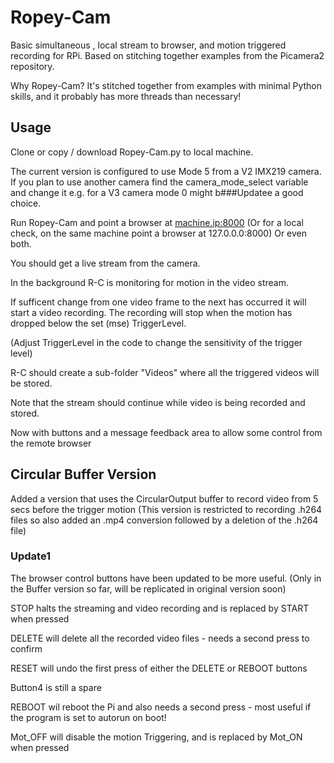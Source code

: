 # Ropey-Cam
Basic simultaneous , local stream to browser, and motion triggered recording for RPi. Based on stitching together examples from the Picamera2 repository.

Why Ropey-Cam?
It's stitched together from examples with minimal Python skills, and it probably has more threads than necessary!

## Usage
Clone or copy / download Ropey-Cam.py to local machine.

The current version is configured to use Mode 5 from a V2 IMX219 camera.
If you plan to use another camera find the camera_mode_select variable  and change it
e.g. for a V3 camera mode 0 might b###Updatee a good choice.

Run Ropey-Cam and point a browser at <machine.ip:8000>
(Or for a local check, on the same machine point a browser 
at 127.0.0.0:8000)  Or even both.

You should get a live stream from the camera.

In the background R-C is monitoring for motion in the video stream.

If sufficent change from one video frame to the next has occurred
it will start a video recording. The recording will stop when the 
motion has dropped below the set (mse) TriggerLevel.

(Adjust TriggerLevel in the code to change the sensitivity of the trigger level)

R-C should create a sub-folder "Videos" where all the triggered videos will be stored.

Note that the stream should continue while video is being recorded and stored.

Now with buttons and a message feedback area to allow some control from the remote browser

## Circular Buffer Version
Added a version that uses the CircularOutput buffer to record video from 5 secs before the trigger motion
(This version is restricted to recording .h264 files so also added an .mp4 conversion followed by
a deletion of the .h264 file)
### Update1
The browser control buttons have been updated to be more useful.
(Only in the Buffer version so far, will be replicated in original version soon)

STOP halts the streaming and video recording and is replaced by START when pressed

DELETE will delete all the recorded video files - needs a second press to confirm

RESET will undo the first press of either the DELETE or REBOOT buttons

Button4 is still a spare

REBOOT wil reboot the Pi and also needs a second press - most useful if the program is set to autorun on boot!

Mot_OFF will disable the motion Triggering, and is replaced by Mot_ON when pressed



